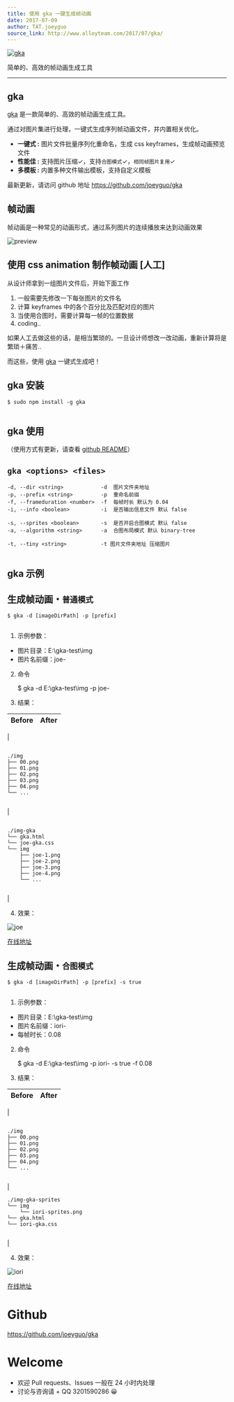 ```yaml
---
title: 使用 gka 一键生成帧动画
date: 2017-07-09
author: TAT.joeyguo
source_link: http://www.alloyteam.com/2017/07/gka/
---
```


[![gka](https://user-images.githubusercontent.com/10385585/27863888-bb5e4826-61be-11e7-8994-4b19bb49bb22.png)](https://github.com/joeyguo/gka)

简单的、高效的帧动画生成工具

* * *

## gka

[gka](https://github.com/joeyguo/gka) 是一款简单的、高效的帧动画生成工具。

通过对图片集进行处理，一键式生成序列帧动画文件，并内置相关优化。

-   **一键式 :** 图片文件批量序列化重命名，生成 css keyframes，生成帧动画预览文件
-   **性能佳 :** 支持图片压缩✓，支持`合图模式`✓，`相同帧图片复用`✓
-   **多模板 :** 内置多种文件输出模板，支持自定义模板

最新更新，请访问 github 地址 <https://github.com/joeyguo/gka>

## 帧动画

帧动画是一种常见的动画形式，通过系列图片的连续播放来达到动画效果

![preview](https://cloud.githubusercontent.com/assets/10385585/24502038/ac4bd9f2-157e-11e7-87e0-a9a44aaffafa.gif)

## 使用 css animation 制作帧动画 \[人工]

从设计师拿到一组图片文件后，开始下面工作

1.  一般需要先修改一下每张图片的文件名
2.  计算 keyframes 中的各个百分比及匹配对应的图片
3.  当使用合图时，需要计算每一帧的位置数据
4.  coding..

如果人工去做这些的话，是相当繁琐的。一旦设计师想改一改动画，重新计算将是繁琐＋痛苦..

而这些，使用 [gka](https://github.com/joeyguo/gka) 一键式生成吧！

## gka 安装

    $ sudo npm install -g gka
     

## gka 使用

（使用方式有更新，请查看 [github README](https://github.com/gkajs/gka)）

## `gka <options> <files>`

    -d, --dir <string>            -d  图片文件夹地址
    -p, --prefix <string>         -p  重命名前缀
    -f, --frameduration <number>  -f  每帧时长 默认为 0.04
    -i, --info <boolean>          -i  是否输出信息文件 默认 false
     
    -s, --sprites <boolean>       -s  是否开启合图模式 默认 false
    -a, --algorithm <string>      -a  合图布局模式 默认 binary-tree
     
    -t, --tiny <string>           -t 图片文件夹地址 压缩图片
     

## gka 示例

## 生成帧动画・`普通模式`

    $ gka -d [imageDirPath] -p [prefix] 
     

1. 示例参数：

-   图片目录：E:\\gka-test\\img
-   图片名前缀：joe-

2. 命令

    $ gka -d E:\gka-test\img -p joe-
     

3. 结果：

| Before | After |
| ------ | ----- |

\| 

     
    ./img
    ├── 00.png
    ├── 01.png
    ├── 02.png
    ├── 03.png
    ├── 04.png
    └── ...
     

 \| 

     
    ./img-gka
    └── gka.html
    └── joe-gka.css
    └── img
        ├── joe-1.png
        ├── joe-2.png
        ├── joe-3.png
        ├── joe-4.png
        └── ...
     

 \|

4. 效果：

![joe](https://user-images.githubusercontent.com/10385585/27990811-501d09e2-6495-11e7-8532-f4a98a27c97d.gif)

[在线地址](https://joeyguo.github.io/gka/joe/gka.html)

## 生成帧动画・`合图模式`

    $ gka -d [imageDirPath] -p [prefix] -s true
     

1. 示例参数：

-   图片目录：E:\\gka-test\\img
-   图片名前缀：iori-
-   每帧时长：0.08

2. 命令

    $ gka -d E:\gka-test\img -p iori- -s true -f 0.08 
     

3. 结果：

| Before | After |
| ------ | ----- |

\| 

     
    ./img
    ├── 00.png
    ├── 01.png
    ├── 02.png
    ├── 03.png
    ├── 04.png
    └── ...
     

 \| 

     
    ./img-gka-sprites
    └── img
        └── iori-sprites.png
    └── gka.html
    └── iori-gka.css
     

 \|

4. 效果：

![iori](https://user-images.githubusercontent.com/10385585/27990817-776c7546-6495-11e7-8f2b-16059ea03db8.gif)

[在线地址](https://joeyguo.github.io/gka/iori/gka.html)

# Github

<https://github.com/joeyguo/gka>

# Welcome

-   欢迎 Pull requests、Issues 一般在 24 小时内处理
-   讨论与咨询请 + QQ 3201590286 😀